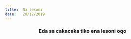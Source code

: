 ```yaml
---
title:  Na lesoni
date:   20/12/2019
---
```


### <center>Eda sa cakacaka tiko ena lesoni oqo</center>